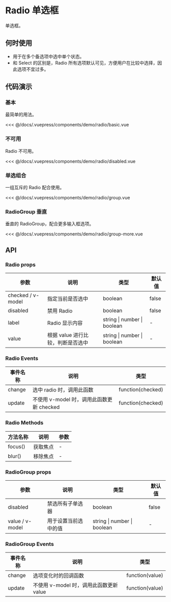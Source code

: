 # Radio 单选框

单选框。

## 何时使用

- 用于在多个备选项中选中单个状态。
- 和 Select 的区别是，Radio 所有选项默认可见，方便用户在比较中选择，因此选项不宜过多。

## 代码演示

### 基本

最简单的用法。

<demo-radio-basic/>

<<< @/docs/.vuepress/components/demo/radio/basic.vue

### 不可用

Radio 不可用。

<demo-radio-disabled/>

<<< @/docs/.vuepress/components/demo/radio/disabled.vue

### 单选组合

一组互斥的 Radio 配合使用。

<demo-radio-group/>

<<< @/docs/.vuepress/components/demo/radio/group.vue

### RadioGroup 垂直

垂直的 RadioGroup，配合更多输入框选项。

<demo-radio-group-more/>

<<< @/docs/.vuepress/components/demo/radio/group-more.vue

## API

### Radio props

| 参数              | 说明                              | 类型                        | 默认值 |
| ----------------- | --------------------------------- | --------------------------- | ------ |
| checked / v-model | 指定当前是否选中                  | boolean                     | false  |
| disabled          | 禁用 Radio                        | boolean                     | false  |
| label             | Radio 显示内容                    | string \| number \| boolean | -      |
| value             | 根据 value 进行比较，判断是否选中 | string \| number \| boolean | -      |

### Radio Events

| 事件名称 | 说明                                      | 类型               |
| -------- | ----------------------------------------- | ------------------ |
| change   | 选中 radio 时，调用此函数                 | function\(checked) |
| update   | 不使用 v-model 时，调用此函数更新 checked | function\(checked)   |

### Radio Methods

| 方法名称 | 说明     | 参数 |
| -------- | -------- | ---- |
| focus\() | 获取焦点 | -    |
| blur\()  | 移除焦点 | -    |

### RadioGroup props

| 参数            | 说明                 | 类型                        | 默认值 |
| --------------- | -------------------- | --------------------------- | ------ |
| disabled        | 禁选所有子单选器     | boolean                     | false  |
| value / v-model | 用于设置当前选中的值 | string \| number \| boolean | -      |

### RadioGroup Events

| 事件名称 | 说明                                    | 类型             |
| -------- | --------------------------------------- | ---------------- |
| change   | 选项变化时的回调函数                    | function\(value) |
| update   | 不使用 v-model 时，调用此函数更新 value | function\(value) |

